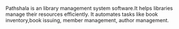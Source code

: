 Pathshala is an library management system software.It helps libraries manage their resources efficiently. It automates tasks like book inventory,book issuing, member management, author management.
